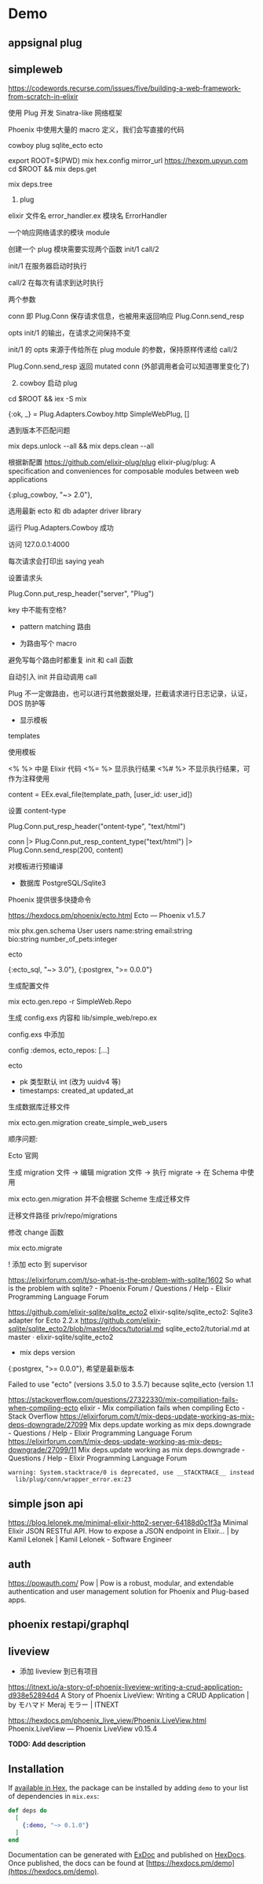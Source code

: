# Demo

## appsignal plug 

## simpleweb

https://codewords.recurse.com/issues/five/building-a-web-framework-from-scratch-in-elixir

使用 Plug 开发 Sinatra-like 网络框架

Phoenix 中使用大量的 macro 定义，我们会写直接的代码

cowboy
plug
sqlite_ecto
ecto

export ROOT=$(PWD)
mix hex.config mirror_url https://hexpm.upyun.com
cd $ROOT && mix deps.get

mix deps.tree

1. plug 

elixir 
文件名 error_handler.ex
模块名 ErrorHandler

一个响应网络请求的模块 module

创建一个 plug 模块需要实现两个函数 init/1 call/2

init/1 在服务器启动时执行

call/2 在每次有请求到达时执行

  两个参数 
  
  conn 即 Plug.Conn 保存请求信息，也被用来返回响应 Plug.Conn.send_resp

  opts init/1 的输出，在请求之间保持不变

init/1 的 opts 来源于传给所在 plug module 的参数，保持原样传递给 call/2

Plug.Conn.send_resp 返回 mutated conn (外部调用者会可以知道哪里变化了)

2. cowboy 启动 plug 

cd $ROOT && iex -S mix 

{:ok, _} = Plug.Adapters.Cowboy.http SimpleWebPlug, []

遇到版本不匹配问题

mix deps.unlock --all && mix deps.clean --all

根据新配置 https://github.com/elixir-plug/plug elixir-plug/plug: A specification and conveniences for composable modules between web applications

{:plug_cowboy, "~> 2.0"},

选用最新 ecto 和 db adapter driver library

运行 Plug.Adapters.Cowboy 成功 

访问 127.0.0.1:4000

每次请求会打印出 saying yeah

设置请求头

Plug.Conn.put_resp_header("server", "Plug")

key 中不能有空格?

- pattern matching 路由

- 为路由写个 macro 

避免写每个路由时都重复 init 和 call 函数

自动引入 init 并自动调用 call

Plug 不一定做路由，也可以进行其他数据处理，拦截请求进行日志记录，认证， DOS 防护等

- 显示模板

templates

使用模板 

<% %> 中是 Elixir 代码
<%= %> 显示执行结果
<%# %> 不显示执行结果，可作为注释使用

content = EEx.eval_file(template_path, [user_id: user_id])

设置 content-type 

Plug.Conn.put_resp_header("ontent-type", "text/html")

conn
|> Plug.Conn.put_resp_content_type("text/html")
|> Plug.Conn.send_resp(200, content)

对模板进行预编译

- 数据库 PostgreSQL/Sqlite3

Phoenix 提供很多快捷命令

https://hexdocs.pm/phoenix/ecto.html Ecto — Phoenix v1.5.7

mix phx.gen.schema User users name:string email:string \
bio:string number_of_pets:integer

ecto 

{:ecto_sql, "~> 3.0"},
{:postgrex, ">= 0.0.0"}

生成配置文件

mix ecto.gen.repo -r SimpleWeb.Repo

  生成 config.exs 内容和 lib/simple_web/repo.ex

  config.exs 中添加

   config :demos, ecto_repos: [...]

ecto
  - pk 类型默认 int (改为 uuidv4 等)
  - timestamps: created_at updated_at

生成数据库迁移文件

mix ecto.gen.migration create_simple_web_users

顺序问题: 

Ecto 官网

生成 migration 文件 -> 编辑 migration 文件 -> 执行 migrate -> 在 Schema 中使用

mix ecto.gen.migration 并不会根据 Scheme 生成迁移文件

迁移文件路径 priv/repo/migrations

修改 change 函数

mix ecto.migrate

! 添加 ecto 到 supervisor

https://elixirforum.com/t/so-what-is-the-problem-with-sqlite/1602 So what is the problem with sqlite? - Phoenix Forum / Questions / Help - Elixir Programming Language Forum

https://github.com/elixir-sqlite/sqlite_ecto2 elixir-sqlite/sqlite_ecto2: Sqlite3 adapter for Ecto 2.2.x
https://github.com/elixir-sqlite/sqlite_ecto2/blob/master/docs/tutorial.md sqlite_ecto2/tutorial.md at master · elixir-sqlite/sqlite_ecto2

- mix deps version

{:postgrex, ">= 0.0.0"}, 希望是最新版本

Failed to use "ecto" (versions 3.5.0 to 3.5.7) because
  sqlite_ecto (version 1.1

https://stackoverflow.com/questions/27322330/mix-compiliation-fails-when-compiling-ecto elixir - Mix compiliation fails when compiling Ecto - Stack Overflow
https://elixirforum.com/t/mix-deps-update-working-as-mix-deps-downgrade/27099 Mix deps.update working as mix deps.downgrade - Questions / Help - Elixir Programming Language Forum
https://elixirforum.com/t/mix-deps-update-working-as-mix-deps-downgrade/27099/11 Mix deps.update working as mix deps.downgrade - Questions / Help - Elixir Programming Language Forum

    warning: System.stacktrace/0 is deprecated, use __STACKTRACE__ instead
      lib/plug/conn/wrapper_error.ex:23
  
## simple json api 

https://blog.lelonek.me/minimal-elixir-http2-server-64188d0c1f3a Minimal Elixir JSON RESTful API. How to expose a JSON endpoint in Elixir… | by Kamil Lelonek | Kamil Lelonek - Software Engineer

## auth 

https://powauth.com/ Pow | Pow is a robust, modular, and extendable authentication and user management solution for Phoenix and Plug-based apps.

## phoenix restapi/graphql

## liveview 

- 添加 liveview 到已有项目

https://itnext.io/a-story-of-phoenix-liveview-writing-a-crud-application-d938e52894d4 A Story of Phoenix LiveView: Writing a CRUD Application | by モハマド Meraj モラー | ITNEXT

https://hexdocs.pm/phoenix_live_view/Phoenix.LiveView.html Phoenix.LiveView — Phoenix LiveView v0.15.4

**TODO: Add description**

## Installation

If [available in Hex](https://hex.pm/docs/publish), the package can be installed
by adding `demo` to your list of dependencies in `mix.exs`:

```elixir
def deps do
  [
    {:demo, "~> 0.1.0"}
  ]
end
```

Documentation can be generated with [ExDoc](https://github.com/elixir-lang/ex_doc)
and published on [HexDocs](https://hexdocs.pm). Once published, the docs can
be found at [https://hexdocs.pm/demo](https://hexdocs.pm/demo).


